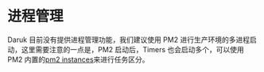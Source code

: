 # 进程管理

Daruk 目前没有提供进程管理功能，我们建议使用 PM2 进行生产环境的多进程启动，这里需要注意的一点是，PM2 启动后，Timers 也会启动多个，可以使用 PM2 内置的[pm2 instances](http://pm2.keymetrics.io/docs/usage/cluster-mode/)来进行任务区分。
